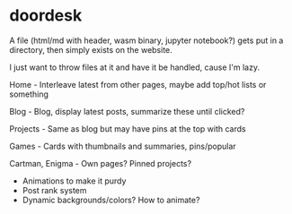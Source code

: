 # doordesk

A file (html/md with header, wasm binary, jupyter notebook?) gets put in a directory, then simply exists on the website.

I just want to throw files at it and have it be handled, cause I'm lazy.

Home - Interleave latest from other pages, maybe add top/hot lists or something

Blog - Blog, display latest posts, summarize these until clicked? 

Projects - Same as blog but may have pins at the top with cards

Games - Cards with thumbnails and summaries, pins/popular

Cartman, Enigma - Own pages? Pinned projects?

- Animations to make it purdy
- Post rank system
- Dynamic backgrounds/colors? How to animate?

